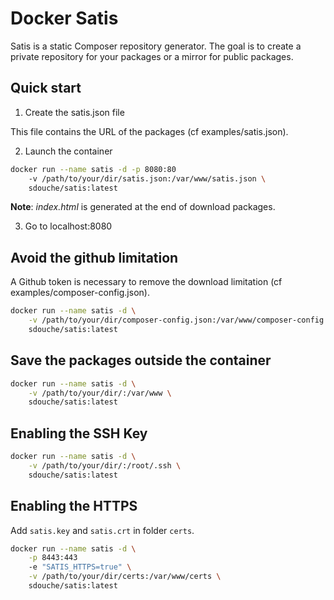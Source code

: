 # Docker Satis

Satis is a static Composer repository generator. The goal is to create a private
repository for your packages or a mirror for public packages.

## Quick start

1. Create the satis.json file

This file contains the URL of the packages (cf examples/satis.json).

2. Launch the container

```bash
docker run --name satis -d -p 8080:80 
    -v /path/to/your/dir/satis.json:/var/www/satis.json \
    sdouche/satis:latest
```

**Note**: *index.html* is generated at the end of download packages.

3. Go to localhost:8080

## Avoid the github limitation

A Github token is necessary to remove the download limitation (cf
examples/composer-config.json).

```bash
docker run --name satis -d \
    -v /path/to/your/dir/composer-config.json:/var/www/composer-config.json \
    sdouche/satis:latest
```


##  Save the packages outside the container

```bash
docker run --name satis -d \
    -v /path/to/your/dir/:/var/www \
    sdouche/satis:latest
```

## Enabling the SSH Key

```bash
docker run --name satis -d \
    -v /path/to/your/dir/:/root/.ssh \
    sdouche/satis:latest
```

## Enabling the HTTPS

Add `satis.key` and `satis.crt` in folder `certs`.

```bash
docker run --name satis -d \
    -p 8443:443
    -e "SATIS_HTTPS=true" \
    -v /path/to/your/dir/certs:/var/www/certs \
    sdouche/satis:latest
```
